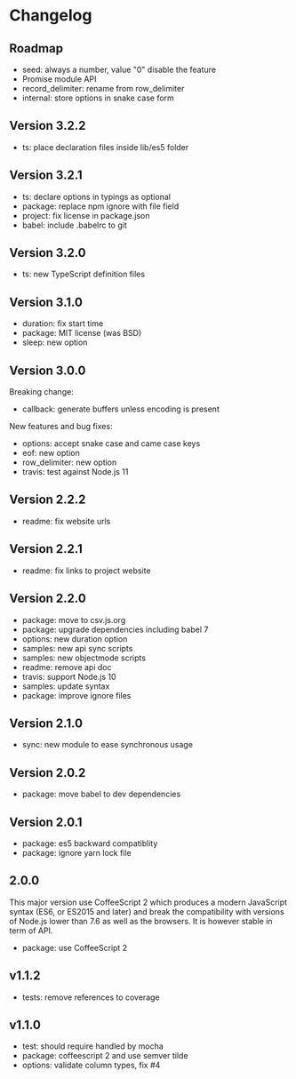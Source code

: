 
# Changelog

## Roadmap

* seed: always a number, value "0" disable the feature
* Promise module API
* record_delimiter: rename from row_delimiter
* internal: store options in snake case form

## Version 3.2.2

* ts: place declaration files inside lib/es5 folder

## Version 3.2.1

* ts: declare options in typings as optional
* package: replace npm ignore with file field
* project: fix license in package.json
* babel: include .babelrc to git

## Version 3.2.0

* ts: new TypeScript definition files

## Version 3.1.0

* duration: fix start time
* package: MIT license (was BSD)
* sleep: new option

## Version 3.0.0

Breaking change:

* callback: generate buffers unless encoding is present

New features and bug fixes:

* options: accept snake case and came case keys
* eof: new option
* row_delimiter: new option
* travis: test against Node.js 11

## Version 2.2.2

* readme: fix website urls

## Version 2.2.1

* readme: fix links to project website

## Version 2.2.0

* package: move to csv.js.org
* package: upgrade dependencies including babel 7
* options: new duration option
* samples: new api sync scripts
* samples: new objectmode scripts
* readme: remove api doc
* travis: support Node.js 10
* samples: update syntax
* package: improve ignore files

## Version 2.1.0

* sync: new module to ease synchronous usage

## Version 2.0.2

* package: move babel to dev dependencies

## Version 2.0.1

* package: es5 backward compatiblity
* package: ignore yarn lock file

## 2.0.0

This major version use CoffeeScript 2 which produces a modern JavaScript syntax 
(ES6, or ES2015 and later) and break the compatibility with versions of Node.js 
lower than 7.6 as well as the browsers. It is however stable in term of API.

* package: use CoffeeScript 2

## v1.1.2

* tests: remove references to coverage

## v1.1.0

* test: should require handled by mocha
* package: coffeescript 2 and use semver tilde
* options: validate column types, fix #4
